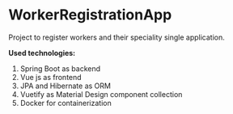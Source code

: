 # WorkerRegistrationApp
Project to register workers and their speciality single application.

**Used technologies:**

1. Spring Boot as backend
2. Vue js as frontend
3. JPA and Hibernate as ORM
4. Vuetify as Material Design component collection
5. Docker for containerization
  
